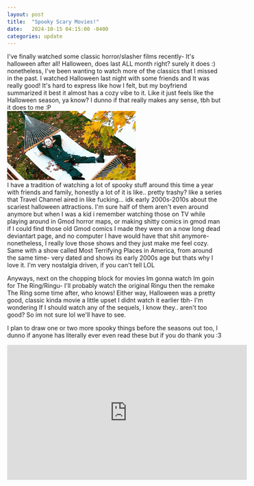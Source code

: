 ```yaml
---
layout: post
title:  "Spooky Scary Movies!"
date:   2024-10-15 04:15:00 -0400
categories: update
---
```

I've finally watched some classic horror/slasher films recently- It's halloween after all! Halloween, does last ALL month right? surely it does :) nonetheless, I've been wanting to watch more of the classics that I missed in the past. I watched Halloween last night with some friends and It was really good! It's hard to express like
how I felt, but my boyfriend summarized it best it almost has a cozy vibe to it. Like it just feels like the Halloween season, ya know?
I dunno if that really makes any sense, tbh but it does to me :P
<br>
<img src="/assets/images/halloween-michael-myers.gif" width="300px">
<br>
I have a tradition of watching a lot of spooky stuff around this time a year with friends and family, honestly a lot of it is like.. pretty trashy? like a series that Travel Channel aired in like fucking... idk early 2000s-2010s about the scariest halloween attractions. I'm sure half of them aren't even around anymore but when I was a kid i remember watching those on TV while playing around in Gmod horror maps, or making shitty comics in gmod man if I could find those old Gmod comics I made they were on a now long dead deviantart page, and no computer I have would have that shit anymore- nonetheless, I really love those shows and they just make me feel cozy. Same with a show called Most Terrifying Places in America, from around the same time- very dated and shows its early 2000s age but thats why I love it. 
I'm very nostalgia driven, if you can't tell LOL

Anyways, next on the chopping block for movies Im gonna watch Im goin for The Ring/Ringu- I'll probably watch the original Ringu then the remake The Ring some time after, who knows! Either way, Halloween was a pretty good, classic kinda movie a little upset I didnt watch it earlier tbh- I'm wondering If I should watch any of the sequels, I know they.. aren't too good? So im not sure lol we'll have to see. 

I plan to draw one or two more spooky things before the seasons out too, I dunno if anyone has literally ever even read these but if you do thank you :3


<iframe width="560" height="315" src="https://www.youtube.com/embed/-aH-pP3PAIc?si=QHxwZiOR38qQakqa" title="YouTube video player" frameborder="0" allow="accelerometer; autoplay; clipboard-write; encrypted-media; gyroscope; picture-in-picture; web-share" referrerpolicy="strict-origin-when-cross-origin" allowfullscreen></iframe>